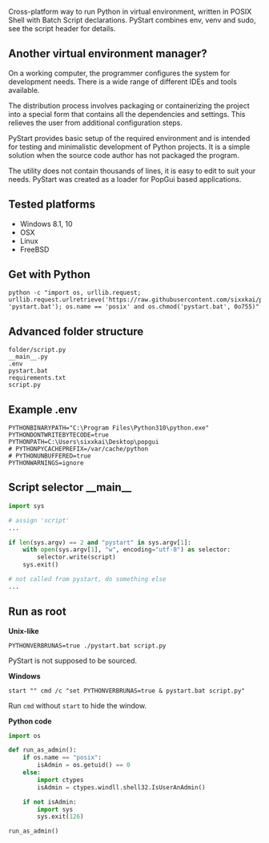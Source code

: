Cross-platform way to run Python in virtual environment, written in POSIX Shell with Batch Script declarations. PyStart combines env, venv and sudo, see the script header for details.

## Another virtual environment manager?

On a working computer, the programmer configures the system for development needs. There is a wide range of different IDEs and tools available.

The distribution process involves packaging or containerizing the project into a special form that contains all the dependencies and settings. This relieves the user from additional configuration steps.

PyStart provides basic setup of the required environment and is intended for testing and minimalistic development of Python projects. It is a simple solution when the source code author has not packaged the program.

The utility does not contain thousands of lines, it is easy to edit to suit your needs. PyStart was created as a loader for PopGui based applications.

## Tested platforms

* Windows 8.1, 10
* OSX
* Linux
* FreeBSD

## Get with Python

```shell
python -c "import os, urllib.request; urllib.request.urlretrieve('https://raw.githubusercontent.com/sixxkai/pystart/master/pystart.bat', 'pystart.bat'); os.name == 'posix' and os.chmod('pystart.bat', 0o755)"
```

## Advanced folder structure

```
folder/script.py
__main__.py
.env
pystart.bat
requirements.txt
script.py
```

## Example .env

```env
PYTHONBINARYPATH="C:\Program Files\Python310\python.exe"
PYTHONDONTWRITEBYTECODE=true
PYTHONPATH=C:\Users\sixxkai\Desktop\popgui
# PYTHONPYCACHEPREFIX=/var/cache/python
# PYTHONUNBUFFERED=true
PYTHONWARNINGS=ignore
```

## Script selector \_\_main\_\_

```python
import sys

# assign 'script'
...

if len(sys.argv) == 2 and "pystart" in sys.argv[1]:
    with open(sys.argv[1], "w", encoding="utf-8") as selector:
        selector.write(script)
    sys.exit()

# not called from pystart, do something else
...
```

## Run as root

**Unix-like**

```shell
PYTHONVERBRUNAS=true ./pystart.bat script.py
```

PyStart is not supposed to be sourced.

**Windows**

```batch
start "" cmd /c "set PYTHONVERBRUNAS=true & pystart.bat script.py"
```

Run `cmd` without `start` to hide the window.

**Python code**

```python
import os

def run_as_admin():
    if os.name == "posix":
        isAdmin = os.getuid() == 0
    else:
        import ctypes
        isAdmin = ctypes.windll.shell32.IsUserAnAdmin()

    if not isAdmin:
        import sys
        sys.exit(126)

run_as_admin()
```
